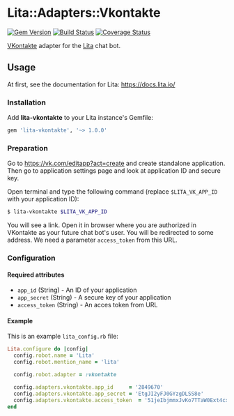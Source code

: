 Lita::Adapters::Vkontakte
=========================

[![Gem Version](https://badge.fury.io/rb/lita-vkontakte.svg)](http://badge.fury.io/rb/lita-vkontakte)
[![Build Status](https://travis-ci.org/braiden-vasco/lita-vkontakte.svg)](https://travis-ci.org/braiden-vasco/lita-vkontakte)
[![Coverage Status](https://coveralls.io/repos/braiden-vasco/lita-vkontakte/badge.svg)](https://coveralls.io/r/braiden-vasco/lita-vkontakte)

[VKontakte](https://vk.com) adapter for the [Lita](https://lita.io) chat bot.

Usage
-----

At first, see the documentation for Lita: https://docs.lita.io/

### Installation

Add **lita-vkontakte** to your Lita instance's Gemfile:

```ruby
gem 'lita-vkontakte', '~> 1.0.0'
```

### Preparation

Go to https://vk.com/editapp?act=create and create standalone application.
Then go to application settings page and look at application ID and secure key.

Open terminal and type the following command
(replace `$LITA_VK_APP_ID` with your application ID):

```sh
$ lita-vkontakte $LITA_VK_APP_ID
```

You will see a link. Open it in browser where you are authorized in VKontakte
as your future chat bot's user. You will be redirected to some address.
We need a parameter `access_token` from this URL.

### Configuration

#### Required attributes

- `app_id` (String) - An ID of your application
- `app_secret` (String) - A secure key of your application
- `access_token` (String) - An acces token from URL

#### Example

This is an example `lita_config.rb` file:

```ruby
Lita.configure do |config|
  config.robot.name = 'Lita'
  config.robot.mention_name = 'lita'

  config.robot.adapter = :vkontakte

  config.adapters.vkontakte.app_id     = '2849670'
  config.adapters.vkontakte.app_secret = 'EtgJI2yFJ0GYzgDLSS8e'
  config.adapters.vkontakte.access_token  = '51jeIbjmmxJvKo7TTaW0Ext4cx6ajonDIbEkSjFofh7boyxH27JcjKXMODwZTaOxLA1bQbRyY0CEUM2TrXGK6'
end
```
